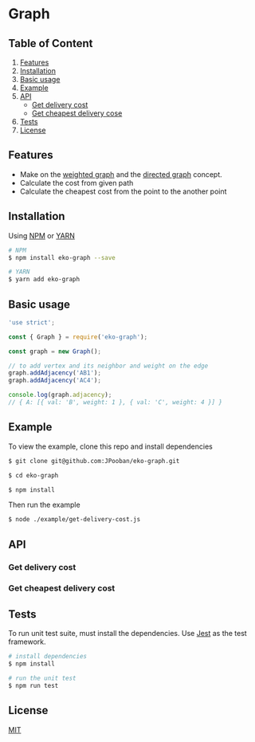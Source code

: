 # Graph

## Table of Content
1. [Features](#features)
2. [Installation](#install)
3. [Basic usage](#basic-usage)
4. [Example](#example)
5. [API](#api)
    - [Get delivery cost](#api.get-delivery-cost)
    - [Get cheapest delivery cose](#api.get-cheapest-delivery-cos)
6. [Tests](#tests)
7. [License](#license)

## Features
- Make on the [weighted graph](https://en.wikipedia.org/wiki/Graph_(discrete_mathematics)#Weighted_graph) and the [directed graph](https://en.wikipedia.org/wiki/Directed_graph) concept.
- Calculate the cost from given path
- Calculate the cheapest cost from the point to the another point

## Installation <a href="install"></a>
Using [NPM](https://www.npmjs.com/package/eko-graph) or [YARN](https://yarnpkg.com/package/eko-graph)

```bash
# NPM
$ npm install eko-graph --save

# YARN
$ yarn add eko-graph
```

## Basic usage <a href="basic-usage"></a>

```js
'use strict';

const { Graph } = require('eko-graph');

const graph = new Graph();

// to add vertex and its neighbor and weight on the edge
graph.addAdjacency('AB1');
graph.addAdjacency('AC4');

console.log(graph.adjacency);
// { A: [{ val: 'B', weight: 1 }, { val: 'C', weight: 4 }] }
```

## Example <a href="example"></a>

To view the example, clone this repo and install dependencies

```bash
$ git clone git@github.com:JPooban/eko-graph.git

$ cd eko-graph

$ npm install
```

Then run the example

```bash
$ node ./example/get-delivery-cost.js
```

## API <a href="api"></a>

### Get delivery cost <a href="api.get-delivery-cost"></a>
### Get cheapest delivery cost <a href="api.get-cheapest-delivery-cost"></a>

## Tests <a href="tests"></a>

To run unit test suite, must install the dependencies. Use [Jest](https://jestjs.io/en/) as the test framework.

```bash
# install dependencies
$ npm install

# run the unit test
$ npm run test
```

## License
[MIT](https://github.com/JPooban/eko-graph/blob/main/LICENSE)

